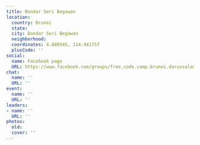 ```yaml
---
title: Bandar Seri Begawan
location:
  country: Brunei
  state: 
  city: Bandar Seri Begawan
  neighborhood: 
  coordinates: 4.889545, 114.941757
  plusCode: ''
social:
  name: Facebook page
  URL: https://www.facebook.com/groups/free.code.camp.brunei.darussalam
chat:
  name: ''
  URL: ''
event:
  name: ''
  URL: ''
leaders:
- name: ''
  URL: ''
photos:
  old: 
  cover: ''
---
```

